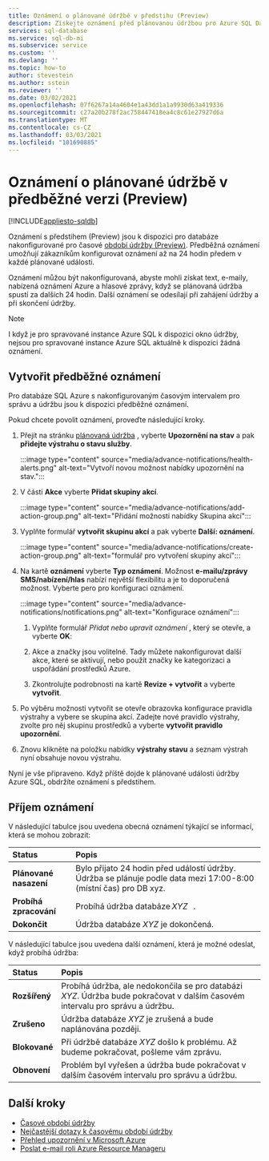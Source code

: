```yaml
---
title: Oznámení o plánované údržbě v předstihu (Preview)
description: Získejte oznámení před plánovanou údržbou pro Azure SQL Database.
services: sql-database
ms.service: sql-db-mi
ms.subservice: service
ms.custom: ''
ms.devlang: ''
ms.topic: how-to
author: stevestein
ms.author: sstein
ms.reviewer: ''
ms.date: 03/02/2021
ms.openlocfilehash: 07f6267a14a4604e1a43dd1a1a9930d63a419336
ms.sourcegitcommit: c27a20b278f2ac758447418ea4c8c61e27927d6a
ms.translationtype: MT
ms.contentlocale: cs-CZ
ms.lasthandoff: 03/03/2021
ms.locfileid: "101690885"
---
```

# <a name="advance-notifications-for-planned-maintenance-events-preview"></a>Oznámení o plánované údržbě v předběžné verzi (Preview)
[!INCLUDE[appliesto-sqldb](../includes/appliesto-sqldb.md)]

Oznámení s předstihem (Preview) jsou k dispozici pro databáze nakonfigurované pro časové [období údržby (Preview)](maintenance-window.md). Předběžná oznámení umožňují zákazníkům konfigurovat oznámení až na 24 hodin předem v každé plánované události.

Oznámení můžou být nakonfigurovaná, abyste mohli získat text, e-maily, nabízená oznámení Azure a hlasové zprávy, když se plánovaná údržba spustí za dalších 24 hodin. Další oznámení se odesílají při zahájení údržby a při skončení údržby.

> [!Note]
> I když je pro spravované instance Azure SQL k dispozici okno údržby, nejsou pro spravované instance Azure SQL aktuálně k dispozici žádná oznámení.

## <a name="create-an-advance-notification"></a>Vytvořit předběžné oznámení

Pro databáze SQL Azure s nakonfigurovaným časovým intervalem pro správu a údržbu jsou k dispozici předběžné oznámení. 

Pokud chcete povolit oznámení, proveďte následující kroky.  

1. Přejít na stránku [plánovaná údržba](https://portal.azure.com/#blade/Microsoft_Azure_Health/AzureHealthBrowseBlade/plannedMaintenance) , vyberte **Upozornění na stav** a pak **přidejte výstrahu o stavu služby**.

    :::image type="content" source="media/advance-notifications/health-alerts.png" alt-text="Vytvoří novou možnost nabídky upozornění na stav.":::

2. V části **Akce** vyberte **Přidat skupiny akcí**. 

    :::image type="content" source="media/advance-notifications/add-action-group.png" alt-text="Přidání možnosti nabídky Skupina akcí":::

3. Vyplňte formulář **vytvořit skupinu akcí** a pak vyberte **Další: oznámení**.  

    :::image type="content" source="media/advance-notifications/create-action-group.png" alt-text="formulář pro vytvoření skupiny akcí":::

1. Na kartě **oznámení** vyberte **Typ oznámení**. Možnost **e-mailu/zprávy SMS/nabízení/hlas** nabízí největší flexibilitu a je to doporučená možnost. Vyberte pero pro konfiguraci oznámení.  

    :::image type="content" source="media/advance-notifications/notifications.png" alt-text="Konfigurace oznámení":::



   1. Vyplňte formulář *Přidat nebo upravit oznámení* , který se otevře, a vyberte **OK**: 

   2. Akce a značky jsou volitelné. Tady můžete nakonfigurovat další akce, které se aktivují, nebo použít značky ke kategorizaci a uspořádání prostředků Azure. 

   4. Zkontrolujte podrobnosti na kartě **Revize + vytvořit** a vyberte **vytvořit**. 

7. Po výběru možnosti vytvořit se otevře obrazovka konfigurace pravidla výstrahy a vybere se skupina akcí. Zadejte nové pravidlo výstrahy, zvolte pro něj skupinu prostředků a vyberte **vytvořit pravidlo upozornění**. 

8. Znovu klikněte na položku nabídky **výstrahy stavu** a seznam výstrah nyní obsahuje novou výstrahu. 


Nyní je vše připraveno. Když příště dojde k plánované události údržby Azure SQL, obdržíte oznámení s předstihem.

## <a name="receiving-notifications"></a>Příjem oznámení

V následující tabulce jsou uvedena obecná oznámení týkající se informací, která se mohou zobrazit: 

|Status|Popis|
|:---|:---|
|**Plánované nasazení**| Bylo přijato 24 hodin před událostí údržby. Údržba se plánuje podle data mezi 17:00-8:00 (místní čas) pro DB xyz.|
|**Probíhá zpracování** | Probíhá údržba databáze *XYZ*   .| 
|**Dokončit** | Údržba databáze *XYZ* je dokončená. |

V následující tabulce jsou uvedena další oznámení, která je možné odeslat, když probíhá údržba: 

|Status|Popis|
|:---|:---|
|**Rozšířený** | Probíhá údržba, ale nedokončila se pro databázi *XYZ*. Údržba bude pokračovat v dalším časovém intervalu pro správu a údržbu.| 
|**Zrušeno**| Údržba databáze *XYZ* je zrušená a bude naplánována později. |
|**Blokované**|Při údržbě databáze *XYZ* došlo k problému. Až budeme pokračovat, pošleme vám zprávu.| 
|**Obnovení**|Problém byl vyřešen a údržba bude pokračovat v dalším časovém intervalu pro správu a údržbu.|


## <a name="next-steps"></a>Další kroky

- [Časové období údržby](maintenance-window.md)
- [Nejčastější dotazy k časovému období údržby](maintenance-window-faq.yml)
- [Přehled upozornění v Microsoft Azure](../../azure-monitor/platform/alerts-overview.md)
- [Poslat e-mail roli Azure Resource Manageru](../../azure-monitor/platform/action-groups.md#email-azure-resource-manager-role)